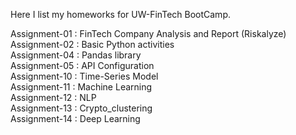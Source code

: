 Here I list my homeworks for UW-FinTech BootCamp.

Assignment-01 : FinTech Company Analysis and Report (Riskalyze)  <br />
Assignment-02 : Basic Python activities  <br />
Assignment-04 : Pandas library  <br />
Assignment-05 : API Configuration  <br />
Assignment-10 : Time-Series Model  <br />
Assignment-11 : Machine Learning  <br />
Assignment-12 : NLP  <br />
Assignment-13 : Crypto_clustering  <br />
Assignment-14 : Deep Learning  

